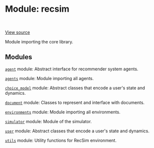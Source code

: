 <div itemscope itemtype="http://developers.google.com/ReferenceObject">
<meta itemprop="name" content="recsim" />
<meta itemprop="path" content="Stable" />
</div>

# Module: recsim

<table class="tfo-notebook-buttons tfo-api" align="left">
</table>

<a target="_blank" href="https://github.com/google-research/recsim/tree/master/recsim/__init__.py">View
source</a>

Module importing the core library.

## Modules

[`agent`](./recsim/agent.md) module: Abstract interface for recommender system
agents.

[`agents`](./recsim/agents.md) module: Module importing all agents.

[`choice_model`](./recsim/choice_model.md) module: Abstract classes that encode
a user's state and dynamics.

[`document`](./recsim/document.md) module: Classes to represent and interface
with documents.

[`environments`](./recsim/environments.md) module: Module importing all
environments.

[`simulator`](./recsim/simulator.md) module: Module of the simulator.

[`user`](./recsim/user.md) module: Abstract classes that encode a user's state
and dynamics.

[`utils`](./recsim/utils.md) module: Utility functions for RecSim environment.
